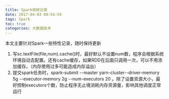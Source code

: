 ```yaml
---
title: Spark琐碎记录
date: 2017-04-03 08:54:59
tags: Spark
toc: true
categories: 大数据技术
---
```

本文主要针对Spark一些特性记录，随时保持更新
<!-- more -->
1. 写sc.textFile(file,num).cache()时，最好默认不设置num数，程序会根据系统环境自动去配置。还有cache缓存，如果RDD在后面只调用一次，可以不用添加缓存。（内存使用过多可能造成内存溢出）
2. 提交spark任务时，spark-submit --master yarn-cluster--driver-memory 5g --executor-memory 2g --num-executors 20 。除了设置资源大小，最好控制executors个数，防止程序无止境消耗内存资源量，影响其他调度正常运行
